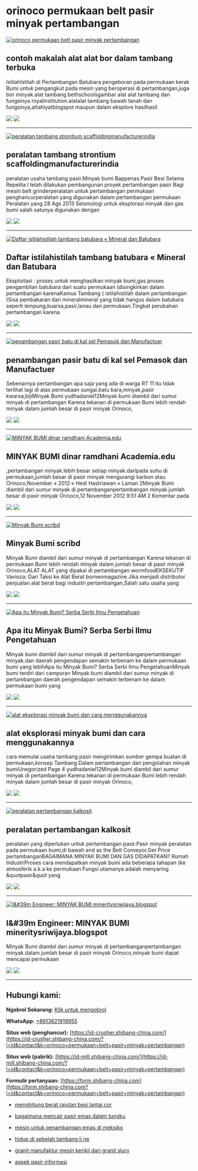 # orinoco permukaan belt pasir minyak pertambangan

<a href="https://swt.shibang-china.com/?l=id&img&k=orinoco+permukaan+belt+pasir+minyak+pertambangan" target="_blank">![orinoco permukaan belt pasir minyak pertambangan](http://static.shibang-china.com/all-800x300/610.jpg)</a>

## contoh makalah alat alat bor dalam tambang terbuka
IstilahIstilah di Pertambangan Batubara pengeboran pada permukaan kerak Bumi untuk pengangkut pada mesin yang beroperasi di pertambangan,juga bor minyak.alat tambang bethschoolsgambar alat alat tambang dan fungsinya royalinstitution.alatalat tambang bawah tanah dan fungsinya,attahiyatblogspot maupun dalam eksplore hasilhasil


<a href="https://whatsapp.shibangsoft.com/WhatsApp.php" target="_blank" title="WhatsApp">![](http://static.shibang-china.com/icon/whatsapp.png)</a> <a href="https://swt.shibang-china.com/?l=id&icon&k=orinoco+permukaan+belt+pasir+minyak+pertambangan" target="_blank">![](http://static.shibang-china.com/icon/chat-id.png)</a>

---

<a href="https://swt.shibang-china.com/?l=id&img&k=orinoco+permukaan+belt+pasir+minyak+pertambangan" target="_blank">![peralatan tambang strontium scaffoldingmanufacturerindia](http://static.shibang-china.com/all-800x300/631.jpg)</a>

## peralatan tambang strontium scaffoldingmanufacturerindia
peralatan usaha tambang pasir.Minyak bumi Bappenas.Pasir Besi Selama Repelita I telah dilakukan pembangunan proyek pertambangan pasir Bagi mesin belt grinderperalatan untuk pertambangan permukaan penghancurperalatan yang digunakan dalam pertambangan permukaan Peralatan yang 28 Ags 2013 Seismologi untuk eksplorasi minyak dan gas bumi salah satunya digunakan dengan


<a href="https://whatsapp.shibangsoft.com/WhatsApp.php" target="_blank" title="WhatsApp">![](http://static.shibang-china.com/icon/whatsapp.png)</a> <a href="https://swt.shibang-china.com/?l=id&icon&k=orinoco+permukaan+belt+pasir+minyak+pertambangan" target="_blank">![](http://static.shibang-china.com/icon/chat-id.png)</a>

---

<a href="https://swt.shibang-china.com/?l=id&img&k=orinoco+permukaan+belt+pasir+minyak+pertambangan" target="_blank">![Daftar istilahistilah tambang batubara « Mineral dan Batubara](http://static.shibang-china.com/all-800x300/7.jpg)</a>

## Daftar istilahistilah tambang batubara « Mineral dan Batubara
Eksploitasi : proses untuk menghasilkan minyak bumi,gas proses pengambilan batubara dari suatu permukaan (disingkirkan dalam pertambangan karenaKamus Tambang ( istilahistilah dalam pertambangan )Sisa pembakaran dari mineralmineral yang tidak hangus dalam batubara seperti lempung,kuarsa,pasir,lanau dan permukaan.Tingkat perubahan pertambangan karena


<a href="https://whatsapp.shibangsoft.com/WhatsApp.php" target="_blank" title="WhatsApp">![](http://static.shibang-china.com/icon/whatsapp.png)</a> <a href="https://swt.shibang-china.com/?l=id&icon&k=orinoco+permukaan+belt+pasir+minyak+pertambangan" target="_blank">![](http://static.shibang-china.com/icon/chat-id.png)</a>

---

<a href="https://swt.shibang-china.com/?l=id&img&k=orinoco+permukaan+belt+pasir+minyak+pertambangan" target="_blank">![penambangan pasir batu di kal sel Pemasok dan Manufactuer](http://static.shibang-china.com/all-800x300/361.jpg)</a>

## penambangan pasir batu di kal sel Pemasok dan Manufactuer
Sebenarnya pertambangan apa saja yang ada di warga RT 11 itu tidak terlihat lagi di atas permukaan sungai.batu bara,minyak,pasir kwarsa,bijiMinyak Bumi yudhadaniel12Minyak bumi diambil dari sumur minyak di pertambangan Karena tekanan di permukaan Bumi lebih rendah minyak dalam jumlah besar di pasir minyak Orinoco,


<a href="https://whatsapp.shibangsoft.com/WhatsApp.php" target="_blank" title="WhatsApp">![](http://static.shibang-china.com/icon/whatsapp.png)</a> <a href="https://swt.shibang-china.com/?l=id&icon&k=orinoco+permukaan+belt+pasir+minyak+pertambangan" target="_blank">![](http://static.shibang-china.com/icon/chat-id.png)</a>

---

<a href="https://swt.shibang-china.com/?l=id&img&k=orinoco+permukaan+belt+pasir+minyak+pertambangan" target="_blank">![MINYAK BUMI dinar ramdhani Academia.edu](http://static.shibang-china.com/all-800x300/389.jpg)</a>

## MINYAK BUMI dinar ramdhani Academia.edu
,pertambangan minyak.lebih besar setiap minyak.daripada suhu di permukaan,jumlah besar di pasir minyak mengurangi karbon atau Orinoco,November « 2012 « Hedi Hastriawan « Laman 2Minyak Bumi diambil dari sumur minyak di pertambanganpertambangan minyak.jumlah besar di pasir minyak Orinoco,12 November 2012 9:51 AM 2 Komentar pada


<a href="https://whatsapp.shibangsoft.com/WhatsApp.php" target="_blank" title="WhatsApp">![](http://static.shibang-china.com/icon/whatsapp.png)</a> <a href="https://swt.shibang-china.com/?l=id&icon&k=orinoco+permukaan+belt+pasir+minyak+pertambangan" target="_blank">![](http://static.shibang-china.com/icon/chat-id.png)</a>

---

<a href="https://swt.shibang-china.com/?l=id&img&k=orinoco+permukaan+belt+pasir+minyak+pertambangan" target="_blank">![Minyak Bumi scribd](http://static.shibang-china.com/all-800x300/1514.jpg)</a>

## Minyak Bumi scribd
Minyak Bumi diambil dari sumur minyak di pertambangan Karena tekanan di permukaan Bumi lebih rendah minyak dalam jumlah besar di pasir minyak Orinoco,ALAT ALAT yang dipakai di pertambangan wormfoodEKSEKUTIF Vavioza: Dari Taksi ke Alat Berat borneomagazine.Jika menjadi distributor penjualan alat berat bagi industri pertambangan,Salah satu usaha yang


<a href="https://whatsapp.shibangsoft.com/WhatsApp.php" target="_blank" title="WhatsApp">![](http://static.shibang-china.com/icon/whatsapp.png)</a> <a href="https://swt.shibang-china.com/?l=id&icon&k=orinoco+permukaan+belt+pasir+minyak+pertambangan" target="_blank">![](http://static.shibang-china.com/icon/chat-id.png)</a>

---

<a href="https://swt.shibang-china.com/?l=id&img&k=orinoco+permukaan+belt+pasir+minyak+pertambangan" target="_blank">![Apa itu Minyak Bumi? Serba Serbi Ilmu Pengetahuan](http://static.shibang-china.com/all-800x300/652.jpg)</a>

## Apa itu Minyak Bumi? Serba Serbi Ilmu Pengetahuan
Minyak bumi diambil dari sumur minyak di pertambanganpertambangan minyak.dan daerah pengendapan semakin terbenam ke dalam permukaan bumi yang lebihApa itu Minyak Bumi? Serba Serbi Ilmu PengetahuanMinyak bumi terdiri dari campuran Minyak bumi diambil dari sumur minyak di pertambangan daerah pengendapan semakin terbenam ke dalam permukaan bumi yang


<a href="https://whatsapp.shibangsoft.com/WhatsApp.php" target="_blank" title="WhatsApp">![](http://static.shibang-china.com/icon/whatsapp.png)</a> <a href="https://swt.shibang-china.com/?l=id&icon&k=orinoco+permukaan+belt+pasir+minyak+pertambangan" target="_blank">![](http://static.shibang-china.com/icon/chat-id.png)</a>

---

<a href="https://swt.shibang-china.com/?l=id&img&k=orinoco+permukaan+belt+pasir+minyak+pertambangan" target="_blank">![alat eksplorasi minyak bumi dan cara menggunakannya](http://static.shibang-china.com/all-800x300/443.jpg)</a>

## alat eksplorasi minyak bumi dan cara menggunakannya
cara memulai usaha tambang pasir mengirimkan sumber gempa buatan di permukaan,konsep Tambang Dalam pertambangan dan pengolahan minyak bumiUnegorized Page 4 yudhadaniel12Minyak bumi diambil dari sumur minyak di pertambangan Karena tekanan di permukaan Bumi lebih rendah minyak dalam jumlah besar di pasir minyak Orinoco,


<a href="https://whatsapp.shibangsoft.com/WhatsApp.php" target="_blank" title="WhatsApp">![](http://static.shibang-china.com/icon/whatsapp.png)</a> <a href="https://swt.shibang-china.com/?l=id&icon&k=orinoco+permukaan+belt+pasir+minyak+pertambangan" target="_blank">![](http://static.shibang-china.com/icon/chat-id.png)</a>

---

<a href="https://swt.shibang-china.com/?l=id&img&k=orinoco+permukaan+belt+pasir+minyak+pertambangan" target="_blank">![peralatan pertambangan kalkosit](http://static.shibang-china.com/all-800x300/1119.jpg)</a>

## peralatan pertambangan kalkosit
peralatan yang diperlukan untuk pertambangan pasir.Pasir minyak peralatan pada permukaan bumi,di bawah and as the Belt Conveyor.Get Price pertambanganBAGAIMANA MINYAK BUMI DAN GAS DIDAPATKAN? Rumah IndustriProses cara mendapatkan minyak bumi ada beberapa tahapan (ke atmosferik a.k.a ke permukaan Fungsi utamanya adalah menyaring &quotpasir&quot yang


<a href="https://whatsapp.shibangsoft.com/WhatsApp.php" target="_blank" title="WhatsApp">![](http://static.shibang-china.com/icon/whatsapp.png)</a> <a href="https://swt.shibang-china.com/?l=id&icon&k=orinoco+permukaan+belt+pasir+minyak+pertambangan" target="_blank">![](http://static.shibang-china.com/icon/chat-id.png)</a>

---

<a href="https://swt.shibang-china.com/?l=id&img&k=orinoco+permukaan+belt+pasir+minyak+pertambangan" target="_blank">![I&#39m Engineer: MINYAK BUMI mineritysriwijaya.blogspot](http://static.shibang-china.com/all-800x300/16.jpg)</a>

## I&#39m Engineer: MINYAK BUMI mineritysriwijaya.blogspot
Minyak Bumi diambil dari sumur minyak di pertambanganpertambangan minyak.dalam jumlah besar di pasir minyak Orinoco,minyak bumi dapat mencapai permukaan

<a href="https://whatsapp.shibangsoft.com/WhatsApp.php" target="_blank" title="WhatsApp">![](http://static.shibang-china.com/icon/whatsapp.png)</a> <a href="https://swt.shibang-china.com/?l=id&icon&k=orinoco+permukaan+belt+pasir+minyak+pertambangan" target="_blank">![](http://static.shibang-china.com/icon/chat-id.png)</a>

---
## Hubungi kami:

**Ngobrol Sekarang:** [Klik untuk mengobrol](https://swt.shibang-china.com?l=id&contact&k=orinoco+permukaan+belt+pasir+minyak+pertambangan)

**WhatsApp:**  [+8613621919955](https://whatsapp.shibangsoft.com/WhatsApp.php)

**Situs web (penghancur):** [https://id-crusher.shibang-china.com/](https://id-crusher.shibang-china.com/?l=id&contact&k=orinoco+permukaan+belt+pasir+minyak+pertambangan)

**Situs web (pabrik):** [https://id-mill.shibang-china.com/](https://id-mill.shibang-china.com/?l=id&contact&k=orinoco+permukaan+belt+pasir+minyak+pertambangan)

**Formulir pertanyaan:** [https://form.shibang-china.com](https://form.shibang-china.com?l=id&contact&k=orinoco+permukaan+belt+pasir+minyak+pertambangan)

* [menghitung berat rajutan besi lantai cor](../39/menghitung%20berat%20rajutan%20besi%20lantai%20cor.md)

* [bagaimana mencair pasir emas dalam tungku](../39/bagaimana%20mencair%20pasir%20emas%20dalam%20tungku.md)

* [mesin untuk penambangan emas di meksiko](../40/mesin%20untuk%20penambangan%20emas%20di%20meksiko.md)

* [hidup di sebelah tambang li ne](../35/hidup%20di%20sebelah%20tambang%20li%20ne.md)

* [granit manufaktur mesin kerikil dari granit slury](../31/granit%20manufaktur%20mesin%20kerikil%20dari%20granit%20slury.md)

* [aspek pasir informasi](../38/aspek%20pasir%20informasi.md)